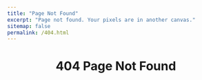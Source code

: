 ```yaml
---
title: "Page Not Found"
excerpt: "Page not found. Your pixels are in another canvas."
sitemap: false
permalink: /404.html
---
```


<h1><center>404 Page Not Found</center></h1>
